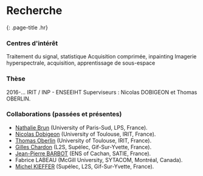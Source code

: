# Recherche
{: .page-title .hr}

### Centres d'intérêt

Traitement du signal, statistique
Acquisition comprimée, inpainting
Imagerie hyperspectrale, acquisition, apprentissage de sous-espace
  
### Thèse

2016-...
IRIT / INP - ENSEEIHT
Superviseurs : Nicolas DOBIGEON et Thomas OBERLIN.


### Collaborations (passées et présentes)

- [Nathalie Brun](https://www.stem.lps.u-psud.fr/users/brun) (University of Paris-Sud, LPS, France).
- [Nicolas Dobigeon](http://dobigeon.perso.enseeiht.fr) (University of Toulouse, IRIT, France).
- [Thomas Oberlin](http://oberlin.perso.enseeiht.fr/) (University of Toulouse, IRIT, France).
- [Gilles Chardon](http://gilleschardon.fr/) (L2S, Supélec, Gif-Sur-Yvette, France).
- [Jean-Pierre BARBOT](http://www.satie.ens-cachan.fr/version-francaise/les-membres/chercheurs-et-enseignants-chercheurs/chercheurs-pole-siame/barbot-jean-pierre-212464.kjsp?RH=1371131439750) (ENS of Cachan, SATIE, France).
- Fabrice LABEAU (McGill University, SYTACOM, Montréal, Canada).
- [Michel KIEFFER](http://www.l2s.centralesupelec.fr/perso/Michel.KIEFFER) (Supélec, L2S, Gif-Sur-Yvette, France).
